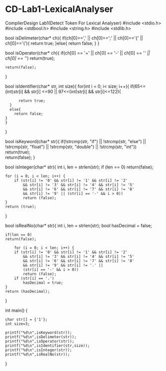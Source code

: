 # CD-Lab1-LexicalAnalyser
CompilerDesign Lab1(Detect Token For Lexical Analyser)
#include <stdio.h>
#include <stdbool.h>
#include <string.h>
#include <stdlib.h>




bool isDelimeter(char* ch){
      if(ch[0]==',' || ch[0]==';' || ch[0]=='{' || ch[0]=='('){
        return true;
    }else{
        return false;
    }
}

bool isOperator(char* ch){
    if(ch[0] == '+' || ch[0] == '-' || ch[0] == '*' || ch[0] == '*')
    return(true);
    
    return(false);
    
}

bool isIdentifier(char* str, int size){
    for(int i = 0; i< size; i++){
         if(65<=(int)str[i] && str[i] <=90 || 97<=(int)str[i] && str[i]<=122){
          
          return true;
      }
      else{
        return false;
    }
    }
    
}

    
    
   

bool isKeyword(char* str){
    if(!strcmp(str, "if") || !strcmp(str, "else") || !strcmp(str, "float") || !strcmp(str, "double") || !strcmp(str, "int"))
    return(true);                               
    return(false);
}

bool isInteger(char* str){
    int i, len = strlen(str);
    if (len == 0)
    return(false);
    
    for (i = 0; i < len; i++) {
		if (str[i] != '0' && str[i] != '1' && str[i] != '2'
			&& str[i] != '3' && str[i] != '4' && str[i] != '5'
			&& str[i] != '6' && str[i] != '7' && str[i] != '8'
			&& str[i] != '9' || (str[i] == '-' && i > 0))
			return (false);
	}
	return (true);
}

bool isRealNo(char* str){
    int i, len = strlen(str);
    bool hasDecimal = false;
    
    if(len == 0)
    return(false);
    
    	for (i = 0; i < len; i++) {
		if (str[i] != '0' && str[i] != '1' && str[i] != '2'
			&& str[i] != '3' && str[i] != '4' && str[i] != '5'
			&& str[i] != '6' && str[i] != '7' && str[i] != '8'
			&& str[i] != '9' && str[i] != '.' || 
			(str[i] == '-' && i > 0))
			return (false);
		if (str[i] == '.')
			hasDecimal = true;
	}
	return (hasDecimal);
}

    
    


int main()
{
    
    char str[] = {'1'};
    int size=3;

 	printf("%d\n",isKeyword(str));
 	printf("%d\n",isDelimeter(str));
 	printf("%d\n",isOperator(str));
 	printf("%d\n",isIdentifier(str,size));
 	printf("%d\n",isInteger(str));
 	printf("%d\n",isRealNo(str));
 	
}
